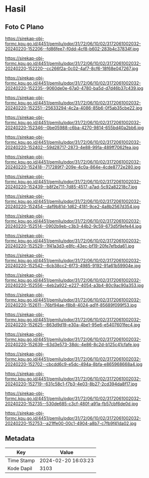 # Hasil

## Foto C Plano

https://sirekap-obj-formc.kpu.go.id/4451/pemilu/pdpr/31/72/06/10/02/3172061002032-20240220-152206--fd86fee7-f0dd-4cf8-b602-283b4c37834f.jpg

https://sirekap-obj-formc.kpu.go.id/4451/pemilu/pdpr/31/72/06/10/02/3172061002032-20240220-152220--cc266f2a-0c02-4af7-8cf6-18f68e047267.jpg

https://sirekap-obj-formc.kpu.go.id/4451/pemilu/pdpr/31/72/06/10/02/3172061002032-20240220-152235--9060de0e-67a0-4780-ba5d-d7d46b37c439.jpg

https://sirekap-obj-formc.kpu.go.id/4451/pemilu/pdpr/31/72/06/10/02/3172061002032-20240220-152251--25633294-4c2a-4086-85b6-0f5ab35cbe22.jpg

https://sirekap-obj-formc.kpu.go.id/4451/pemilu/pdpr/31/72/06/10/02/3172061002032-20240220-152346--0be05988-c6ba-4270-9814-655bd40a2bb6.jpg

https://sirekap-obj-formc.kpu.go.id/4451/pemilu/pdpr/31/72/06/10/02/3172061002032-20240220-152402--59d28717-2873-4e88-991a-489ff7062fea.jpg

https://sirekap-obj-formc.kpu.go.id/4451/pemilu/pdpr/31/72/06/10/02/3172061002032-20240220-152418--717289f7-209e-4c0a-864e-4cde8772e280.jpg

https://sirekap-obj-formc.kpu.go.id/4451/pemilu/pdpr/31/72/06/10/02/3172061002032-20240220-152439--b8f2e711-7d85-4517-a7ad-5c92a82218c7.jpg

https://sirekap-obj-formc.kpu.go.id/4451/pemilu/pdpr/31/72/06/10/02/3172061002032-20240220-152454--daf9b81d-1d62-4181-9ce2-4a8b2567d354.jpg

https://sirekap-obj-formc.kpu.go.id/4451/pemilu/pdpr/31/72/06/10/02/3172061002032-20240220-152514--0902b9eb-c3b3-44b2-9c59-673d5f9efe44.jpg

https://sirekap-obj-formc.kpu.go.id/4451/pemilu/pdpr/31/72/06/10/02/3172061002032-20240220-152529--1f41a3d3-e8fc-43ec-bf19-20fe7efbda61.jpg

https://sirekap-obj-formc.kpu.go.id/4451/pemilu/pdpr/31/72/06/10/02/3172061002032-20240220-152542--6cb38cc2-6f73-4985-9192-91a61b59904e.jpg

https://sirekap-obj-formc.kpu.go.id/4451/pemilu/pdpr/31/72/06/10/02/3172061002032-20240220-152556--4eb2a922-e227-4054-a3b4-80c9ac90a353.jpg

https://sirekap-obj-formc.kpu.go.id/4451/pemilu/pdpr/31/72/06/10/02/3172061002032-20240220-152611--76bf94ae-f8b8-4024-ad1f-85689f099f53.jpg

https://sirekap-obj-formc.kpu.go.id/4451/pemilu/pdpr/31/72/06/10/02/3172061002032-20240220-152625--863d9d19-e30a-4be1-95e6-e5407601fec4.jpg

https://sirekap-obj-formc.kpu.go.id/4451/pemilu/pdpr/31/72/06/10/02/3172061002032-20240220-152639--63d3e573-38dc-4e86-8c2d-b125c41cfafe.jpg

https://sirekap-obj-formc.kpu.go.id/4451/pemilu/pdpr/31/72/06/10/02/3172061002032-20240220-152702--cbcdd6c9-e5dc-494a-8bfa-e865968668a4.jpg

https://sirekap-obj-formc.kpu.go.id/4451/pemilu/pdpr/31/72/06/10/02/3172061002032-20240220-152719--631c58c1-f7b3-4e03-8b27-2cd394da8f17.jpg

https://sirekap-obj-formc.kpu.go.id/4451/pemilu/pdpr/31/72/06/10/02/3172061002032-20240220-152735--530de685-c3cf-480f-a91a-fb57cbf6de0d.jpg

https://sirekap-obj-formc.kpu.go.id/4451/pemilu/pdpr/31/72/06/10/02/3172061002032-20240220-152753--a21ffe00-00c1-4904-a8b7-c7fb9f41da02.jpg


## Metadata

| Key        | Value               |
| ---------- | ------------------- |
| Time Stamp | 2024-02-20 16:03:23 |
| Kode Dapil | 3103                |



